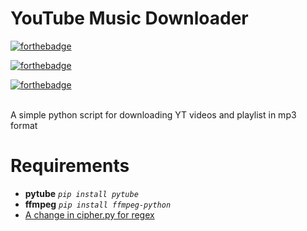 # YouTube Music Downloader

[![forthebadge](https://forthebadge.com/images/badges/made-with-python.svg)](https://forthebadge.com)

[![forthebadge](https://forthebadge.com/images/badges/built-with-love.svg)](https://forthebadge.com)

[![forthebadge](https://forthebadge.com/images/badges/check-it-out.svg)](https://forthebadge.com)


<br>A simple python script for downloading YT videos and playlist in mp3 format

# Requirements
<ul>
  <li> <b>pytube</b>  <code><i>pip install pytube</i></code>
  <li> <b>ffmpeg</b>  <code><i>pip install ffmpeg-python</code></i>
  <li> <a href='https://github.com/nficano/pytube/issues/333' alt='Change of regex by YT'> A change in cipher.py for regex
</ul>
